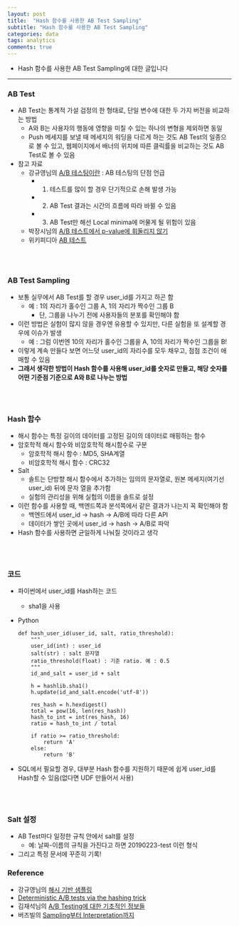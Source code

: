 ```yaml
---
layout: post
title:  "Hash 함수를 사용한 AB Test Sampling"
subtitle: "Hash 함수를 사용한 AB Test Sampling"
categories: data
tags: analytics
comments: true
---
```


- Hash 함수를 사용한 AB Test Sampling에 대한 글입니다

---

### AB Test
- AB Test는 통계적 가설 검정의 한 형태로, 단일 변수에 대한 두 가지 버전을 비교하는 방법
	- A와 B는 사용자의 행동에 영향을 미칠 수 있는 하나의 변형을 제외하면 동일
	- Push 메세지를 보낼 때 메세지의 워딩을 다르게 하는 것도 AB Test의 일종으로 볼 수 있고, 웹페이지에서 배너의 위치에 따른 클릭률을 비교하는 것도 AB Test로 볼 수 있음
- 참고 자료
	- 강규영님의 [A/B 테스팅이란](https://boxnwhis.kr/2015/01/29/a_b_testing.html) : AB 테스팅의 단점 언급
		- 1) 테스트를 많이 할 경우 단기적으로 손해 발생 가능
		- 2) AB Test 결과는 시간의 흐름에 따라 바뀔 수 있음
		- 3) AB Test만 해선 Local minima에 머물게 될 위험이 있음 
	- 박장시님의 [A/B 테스트에서 p-value에 휘둘리지 않기](https://boxnwhis.kr/2016/04/15/dont_be_overwhelmed_by_pvalue.html)
	- 위키피디아 [AB 테스트](https://ko.wikipedia.org/wiki/A/B_%ED%85%8C%EC%8A%A4%ED%8A%B8)


<br/>
<br/>

### AB Test Sampling
- 보통 실무에서 AB Test를 할 경우 user_id를 가지고 하곤 함
	- 예 : 1의 자리가 홀수인 그룹 A, 1의 자리가 짝수인 그룹 B
		- 단, 그룹을 나누기 전에 사용자들의 분포를 확인해야 함
- 이런 방법은 실험이 많지 않을 경우엔 유용할 수 있지만, 다른 실험을 또 설계할 경우에 이슈가 발생
	- 예 : 그럼 이번엔 10의 자리가 홀수인 그룹을 A, 10의 자리가 짝수인 그룹을 B!
- 이렇게 계속 만들다 보면 어느덧 user_id의 자리수를 모두 채우고, 점점 조건이 애매할 수 있음
- **그래서 생각한 방법이 Hash 함수를 사용해 user_id를 숫자로 만들고, 해당 숫자를 어떤 기준점 기준으로 A와 B로 나누는 방법**

<br/>
<br/>

### Hash 함수
- 해시 함수는 특정 길이의 데이터를 고정된 길이의 데이터로 매핑하는 함수
- 암호학적 해시 함수와 비암호학적 해시함수로 구분   
	- 암호학적 해시 함수 : MD5, SHA계열
	- 비암호학적 해시 함수 : CRC32
- Salt
	- 솔트는 단방향 해시 함수에서 추가하는 임의의 문자열로, 원본 메세지(여기선 user_id) 뒤에 문자 열을 추가함
	- 실험의 관리성을 위해 실험의 이름을 솔트로 설정
- 이런 함수를 사용할 때, 백엔드쪽과 분석쪽에서 같은 결과가 나는지 꼭 확인해야 함
	- 백엔드에서 user_id -> hash -> A/B에 따라 다른 API
	- 데이터가 쌓인 곳에서 user_id -> hash -> A/B로 파악
- Hash 함수를 사용하면 균일하게 나눠질 것이라고 생각

<br/>
<br/>

### 코드
- 파이썬에서 user_id를 Hash하는 코드
	- sha1을 사용
- Python
	
	```
	def hash_user_id(user_id, salt, ratio_threshold):
		"""
		user_id(int) : user_id
		salt(str) : salt 문자열
		ratio_threshold(float) : 기준 ratio. 예 : 0.5
		"""
		id_and_salt = user_id + salt
		
		h = hashlib.sha1()
		h.update(id_and_salt.encode('utf-8'))
		
		res_hash = h.hexdigest()
		total = pow(16, len(res_hash))
		hash_to_int = int(res_hash, 16)
		ratio = hash_to_int / total

		if ratio >= ratio_threshold:
			return 'A'
		else:
			return 'B'
	```

- SQL에서 필요할 경우, 대부분 Hash 함수를 지원하기 때문에 쉽게 user_id를 Hash할 수 있음(없다면 UDF 만들어서 사용)

<br/>
<br/>

### Salt 설정
- AB Test마다 일정한 규칙 안에서 salt를 설정
	- 예: 날짜-이름의 규칙을 가진다고 하면 20190223-test 이런 형식 
- 그리고 특정 문서에 꾸준히 기록!


### Reference
- 강규영님의 [해시 기반 샘플링](https://boxnwhis.kr/2014/12/13/Hash-based_sampling.html)
- [Deterministic A/B tests via the hashing trick](https://medium.com/simpl-under-the-hood/deterministic-a-b-tests-via-the-hashing-trick-d1ea49483202)
- 김재석님의 [A/B Testing에 대한 기초적인 정보들](https://spoqa.github.io/2012/05/15/ab-testing-basic.html)
- 버즈빌의 [Sampling부터 Interpretation까지](https://www.buzzvil.com/ko/2018/06/14/tech-industry-a-b-testing-sampling%EB%B6%80%ED%84%B0-interpretation%EA%B9%8C%EC%A7%80/)
